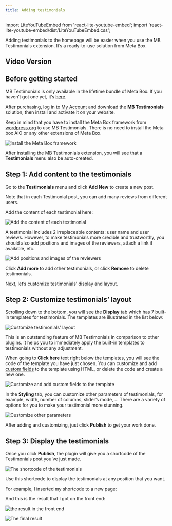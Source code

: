 ```yaml
---
title: Adding testimonials
---
```


import LiteYouTubeEmbed from 'react-lite-youtube-embed';
import 'react-lite-youtube-embed/dist/LiteYouTubeEmbed.css';

Adding testimonials to the homepage will be easier when you use the MB Testimonials extension. It’s a ready-to-use solution from Meta Box.

## Video Version

<LiteYouTubeEmbed id='gNjQwRfI3kY' />

## Before getting started

MB Testimonials is only available in the lifetime bundle of Meta Box. If you haven’t got one yet, it’s [here](https://metabox.io/pricing/).

After purchasing, log in to [My Account](https://metabox.io/my-account/) and download the **MB Testimonials** solution, then install and activate it on your website.

Keep in mind that you have to install the Meta Box framework from [wordpress.org](https://wordpress.org/plugins/meta-box/) to use MB Testimonials. There is no need to install the Meta box AIO or any other extensions of Meta Box.

![Install the Meta Box framework](https://i.imgur.com/Fq94t5z.png)

After installing the MB Testimonials extension, you will see that a **Testimonials** menu also be auto-created.

## Step 1: Add content to the testimonials

Go to the **Testimonials** menu and click **Add New** to create a new post.

Note that in each Testimonial post, you can add many reviews from different users.

Add the content of each testimonial here:

![Add the content of each testimonial](https://i.imgur.com/IxIWIQO.png)

A testimonial includes 2 irreplaceable contents: user name and user reviews. However, to make testimonials more credible and trustworthy, you should also add positions and images of the reviewers, attach a link if available, etc.

![Add positions and images of the reviewers](https://i.imgur.com/ZoH3tUY.png)

Click **Add more** to add other testimonials, or click **Remove** to delete testimonials.

Next, let’s customize testimonials’ display and layout.

## Step 2: Customize testimonials’ layout

Scrolling down to the bottom, you will see the **Display** tab which has 7 built-in templates for testimonials. The templates are illustrated in the list below:

![Customize testimonials' layout](https://i.imgur.com/ms0B1c3.png)

This is an outstanding feature of MB Testimonials in comparison to other plugins. It helps you to immediately apply the built-in templates to testimonials without any adjustment.

When going to **Click here** text right below the templates, you will see the code of the template you have just chosen. You can customize and add [custom fields](https://metabox.io/series/custom-fields/) to the template using HTML, or delete the code and create a new one.

![Customize and add custom fields to the template](https://i.imgur.com/szSZRwt.gif)

In the **Styling** tab, you can customize other parameters of testimonials, for example, width, number of columns, slider’s mode, … There are a variety of options for you to make your testimonial more stunning.

![Customize other parameters](https://i.imgur.com/Q95NSDR.png)

After adding and customizing, just click **Publish** to get your work done.

## Step 3: Display the testimonials

Once you click **Publish**, the plugin will give you a shortcode of the Testimonials post you’ve just made.

![The shortcode of the testimonials](https://i.imgur.com/bhtLdNk.png)

Use this shortcode to display the testimonials at any position that you want.

For example, I inserted my shortcode to a new page:

And this is the result that I got on the front end:

![the result in the front end](https://i.imgur.com/3BXBVOR.png)

![The final result](https://i.imgur.com/dWho03P.gif)
